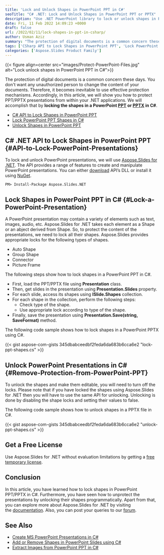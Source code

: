 ```yaml
---
title: 'Lock and Unlock Shapes in PowerPoint PPT in C#'
seoTitle: "C# .NET: Lock and Unlock Shapes in PowerPoint PPT or PPTX"
description: "Use .NET PowerPoint library to lock or unlock shapes in PPT/PPTX presentations in C#. Protect presentations by preventing their editing programmatically."
date: Fri, 11 Feb 2022 14:09:23 +0000
draft: false
url: /2022/02/11/lock-shapes-in-ppt-in-csharp/
author: Usman Aziz
summary: "The protection of digital documents is a common concern these days. You don't want any unauthorized person to change the content of your documents. Therefore, it becomes inevitable to use effective protection mechanisms. Accordingly, in this article, we will show you how to protect PPT/PPTX presentations from within your .NET applications. We will accomplish that by **locking the shapes in a PowerPoint [PPT][1] or [PPTX][2] in C#**."
tags: ['CSharp API to Lock Shapes in PowerPoint PPT', 'Lock PowerPoint PPT Shapes in Csharp', 'Unlock Shapes in PowerPoint PPT in Csharp']
categories: ['Aspose.Slides Product Family']
---
```




{{< figure align=center src="images/Protect-PowerPoint-Files.jpg" alt="Lock unlock shapes in PowerPoint PPT in C#">}}


The protection of digital documents is a common concern these days. You don't want any unauthorized person to change the content of your documents. Therefore, it becomes inevitable to use effective protection mechanisms. Accordingly, in this article, we will show you how to protect PPT/PPTX presentations from within your .NET applications. We will accomplish that by **locking the shapes in a PowerPoint [PPT][3] or [PPTX][4] in C#**.

*   [C# API to Lock Shapes in PowerPoint PPT][5]
*   [Lock PowerPoint PPT Shapes in C#][6]
*   [Unlock Shapes in PowerPoint PPT][7]

## C# .NET API to Lock Shapes in PowerPoint PPT {#API-to-Lock-PowerPoint-Presentations}

To lock and unlock PowerPoint presentations, we will use [Aspose.Slides for .NET][8]. The API provides a range of features to create and manipulate PowerPoint presentations. You can either [download][9] API’s DLL or install it using [NuGet][10].

```
PM> Install-Package Aspose.Slides.NET
```

## Lock Shapes in PowerPoint PPT in C# {#Lock-a-PowerPoint-Presentation}

A PowerPoint presentation may contain a variety of elements such as text, images, audio, etc. Aspose.Slides for .NET takes each element as a Shape or an abject derived from Shape. So, to protect the content of the presentations, we need to lock all their shapes. Aspose.Slides provides appropriate locks for the following types of shapes.

*   Auto Shape
*   Group Shape
*   Connector
*   Picture Frame

The following steps show how to lock shapes in a PowerPoint PPT in C#.

*   First, load the PPT/PPTX file using **Presentation** class.
*   Then, get slides in the presentation using **Presentation.Slides** property.
*   For each slide, access its shapes using **ISlide.Shapes** collection.
*   For each shape in the collection, perform the following steps:
    *   Check type of the shape.
    *   Use appropriate lock according to type of the shape.
*   Finally, save the presentation using **Presentation.Save(string, SaveFormat)** method.

The following code sample shows how to lock shapes in a PowerPoint PPTX using C#.

{{< gist aspose-com-gists 345dbabceedbf2feda6da683b6cca6e2 "lock-ppt-shapes.cs" >}}

## Unlock PowerPoint Presentations in C# {#Remove-Protection-from-PowerPoint-PPT}

To unlock the shapes and make them editable, you will need to turn off the locks. Please note that if you have locked the shapes using Aspose.Slides for .NET then you will have to use the same API for unlocking. Unlocking is done by disabling the shape locks and setting their values to false.

The following code sample shows how to unlock shapes in a PPTX file in C#.

{{< gist aspose-com-gists 345dbabceedbf2feda6da683b6cca6e2 "unlock-ppt-shapes.cs" >}}

## Get a Free License

Use Aspose.Slides for .NET without evaluation limitations by getting a [free temporary license][11].

## Conclusion

In this article, you have learned how to lock shapes in PowerPoint PPT/PPTX in C#. Furthermore, you have seen how to unprotect the presentations by unlocking their shapes programmatically. Apart from that, you can explore more about Aspose.Slides for .NET by visiting the [documentation][12]. Also, you can post your queries to our [forum][13].

## See Also

*   [Create MS PowerPoint Presentations in C#][14]
*   [Add or Remove Shapes in PowerPoint Slides using C#][15]
*   [Extract Images from PowerPoint PPT in C#][16]




[1]: https://docs.fileformat.com/presentation/ppt
[2]: https://docs.fileformat.com/presentation/pptx/
[3]: https://docs.fileformat.com/presentation/ppt
[4]: https://docs.fileformat.com/presentation/pptx/
[5]: #API-to-Lock-PowerPoint-Presentations
[6]: #Lock-a-PowerPoint-Presentation
[7]: #Remove-Protection-from-PowerPoint-PPT
[8]: https://products.aspose.com/slides/net
[9]: https://downloads.aspose.com/slides/net
[10]: https://www.nuget.org/packages/Aspose.Slides.Net
[11]: https://purchase.aspose.com/temporary-license
[12]: https://docs.aspose.com/slides/net
[13]: https://forum.aspose.com/
[14]: https://blog.aspose.com/2020/12/04/create-powerpoint-presentations-in-csharp/
[15]: https://blog.aspose.com/2020/12/24/add-shapes-to-powerpoint-slides-in-csharp/
[16]: https://blog.aspose.com/2022/01/13/extract-images-from-ppt-in-csharp-net/




